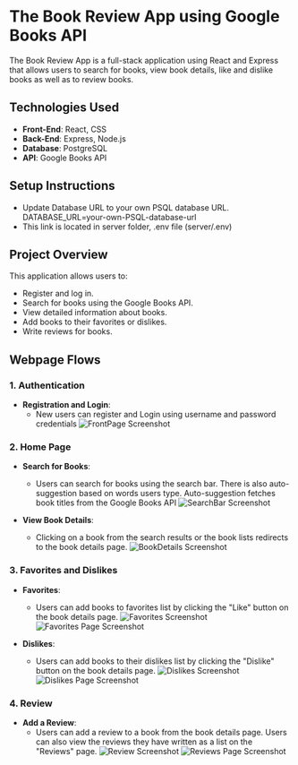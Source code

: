 # The Book Review App using Google Books API

The Book Review App is a full-stack application using React and Express that allows users to search for books, view book details, like and dislike books as well as to review books. 

## Technologies Used
- **Front-End**: React, CSS
- **Back-End**: Express, Node.js
- **Database**: PostgreSQL
- **API**: Google Books API

## Setup Instructions
- Update Database URL to your own PSQL database URL. DATABASE_URL=your-own-PSQL-database-url
- This link is located in server folder, .env file (server/.env)

## Project Overview

This application allows users to:
- Register and log in.
- Search for books using the Google Books API.
- View detailed information about books.
- Add books to their favorites or dislikes.
- Write reviews for books.

## Webpage Flows

### 1. **Authentication**
- **Registration and Login**: 
  - New users can register and Login using username and password credentials
![FrontPage Screenshot](https://i.imgur.com/feJQzwN.png)


### 2. **Home Page**
- **Search for Books**: 
  - Users can search for books using the search bar. There is also auto-suggestion based on words users type. Auto-suggestion fetches book titles from the Google Books API
![SearchBar Screenshot](https://i.imgur.com/AEjqhmD.png)

- **View Book Details**: 
  - Clicking on a book from the search results or the book lists redirects to the book details page.
![BookDetails Screenshot](https://i.imgur.com/lBOwBhO.png)

### 3. **Favorites and Dislikes**

- **Favorites**: 
  - Users can add books to favorites list by clicking the "Like" button on the book details page.
![Favorites Screenshot](https://imgur.com/fNged9O.png)
![Favorites Page Screenshot](https://i.imgur.com/BsyzPMj.png)

- **Dislikes**: 
  - Users can add books to their dislikes list by clicking the "Dislike" button on the book details page.
![Dislikes Screenshot](https://imgur.com/xP0KV8I.png)
![Dislikes Page Screenshot](https://imgur.com/s3UVnbq.png)

### 4. **Review**

- **Add a Review**: 
  - Users can add a review to a book from the book details page. Users can also view the reviews they have written as a list on the "Reviews" page.
![Review Screenshot](https://i.imgur.com/jM4Ln5R.png)
![Reviews Page Screenshot](https://imgur.com/lEiiP7T.png)

